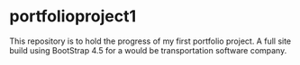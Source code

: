 # portfolioproject1
This repository is to hold the progress of my first portfolio project. A full site build using BootStrap 4.5 for a would be transportation software company.
